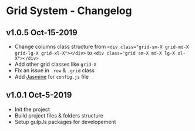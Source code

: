 # Grid System - Changelog

## v1.0.5 Oct-15-2019
+ Change columns class structure from ```<div class="grid-sm-X grid-md-X grid-lg-X grid-xl-X"></div>``` to ```<div class="grid sm-X md-X lg-X xl-X"></div>```
+ Add other grid classes like ```grid-X```
+ Fix an issue in ```.row``` & ```.grid``` class
+ Add [Jasmine](https://jasmine.github.io/index.html) for ```config.js``` file

## v1.0.1 Oct-5-2019
+ Init the project
+ Build project files & folders structure
+ Setup gulpJs packages for developement
